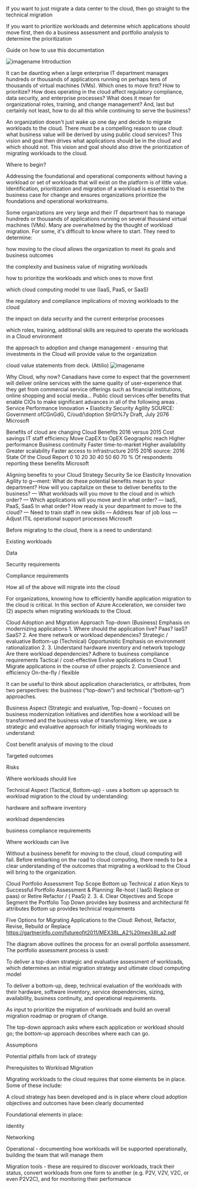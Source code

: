 
If you want to just migrate a data center to the cloud, then go straight to the technical migration 


If you want to prioritize workloads and determine which applications should move first, then do a business assessment and portfolio analysis to determine the prioritization 


Guide on how to use this documentation 

![imagename]()
Introduction 


It can be daunting when a large enterprise IT department manages hundreds or thousands of applications running on perhaps tens of thousands of virtual machines (VMs). Which ones to move first? How to prioritize? How does operating in the cloud affect regulatory compliance, data security, and enterprise processes? What does it mean for organizational roles, training, and change management? And, last but certainly not least, how to do all this while continuing to serve the business? 


An organization doesn't just wake up one day and decide to migrate workloads to the cloud. There must be a compelling reason to use cloud: what business value will be derived by using public cloud services? This vision and goal then drives what applications should be in the cloud and which should not. This vision and goal should also drive the prioritization of migrating workloads to the cloud. 


Where to begin? 


Addressing the foundational and operational components without having a workload or set of workloads that will exist on the platform is of little value.  Identification, prioritization and migration of a workload is essential to the business case for change and ensures organizations prioritize the foundations and operational workstreams.  


 


Some organizations are very large and their IT department has to manage hundreds or thousands of applications running on several thousand virtual machines (VMs). Many are overwhelmed by the thought of workload migration.  For some, it's difficult to know where to start.  They need to determine: 


 

how moving to the cloud allows the organization to meet its goals and business outcomes 


the complexity and business value of migrating workloads 


how to prioritize the workloads and which ones to move first 


which cloud computing model to use (IaaS, PaaS, or SaaS) 


the regulatory and compliance implications of moving workloads to the cloud 


the impact on data security and the current enterprise processes 


which roles, training, additional skills are required to operate the workloads in a Cloud environment 


the approach to adoption and change management - ensuring that investments in the Cloud will provide value to the organization 



 


cloud value statements from deck. (Attilio) 
![imagename]()


Why Cloud, why now? Canadians have come to expect that the government will deliver online services with the same quality of user-experience that they get from commercial service offerings such as financial institutions, online shopping and social media... Public cloud services offer benefits that enable CIOs to make significant advances in all of the following areas . Service Performance Innovation • Elasticity Security Agility SOURCE: Government ofCGnGdG, C/oud/\doption StrGt%7y Draft, July 2076 Microsoft 


 


Benefits of cloud are changing Cloud Benefits 2016 versus 2015 Cost savings IT staff efficiency Move CapEX to OpEX Geographic reach Higher performance Business continuity Faster time-to-market Higher availability Greater scalability Faster access to infrastructure 2015 2016 source: 2016 State Of the Cloud Report 0 10 20 30 40 50 60 70 % Of respondents reporting these benefits Microsoft 


 


Aligning benefits to your Cloud Strategy Security Se ice Elasticity Innovation Agility to g—ment: What do these potential benefits mean to your department? How will you capitalize on these to deliver benefits to the business? — What workloads will you move to the cloud and in which order? — Which applications will you move and in what order? — laaS, PaaS, SaaS In what order? How ready is your department to move to the cloud? — Need to train staff in new skills — Address fear of job loss — Adjust ITIL operational support processes Microsoft 


 


Before migrating to the cloud, there is a need to understand: 

Existing workloads 


Data 


Security requirements 


Compliance requirements 


How all of the above will migrate into the cloud 



 


For organizations, knowing how to efficiently handle application migration to the cloud is critical. In this section of Azure Acceleration, we consider two (2) aspects when migrating workloads to the Cloud.   


 


Cloud Adoption and Migration Approach Top-down (Business) Emphasis on modernizing applications 1. Where should the application live? Paas? laaS? SaaS? 2. Are there network or workload dependencies? Strategic / evaluative Bottom-up (Technical) Opportunistic Emphasis on environment rationalization 2. 3. Understand hardware inventory and network topology Are there workload dependencies? Adhere to business compliance requirements Tactical / cost-effective Evolve applications to Cloud 1. Migrate applications in the course of other projects 2. Convenience and efficiency On-the-fly / flexible 


 


It can be useful to think about application characteristics, or attributes, from two perspectives: the business (“top-down”) and technical (“bottom-up”) approaches. 


 


Business Aspect (Strategic and evaluative, Top-down) – focuses on business modernization initiatives and identifies how a workload will be transformed and the business value of transforming. Here, we use a strategic and evaluative approach for initially triaging workloads to understand: 

Cost benefit analysis of moving to the cloud 


Targeted outcomes  


Risks 


Where workloads should live 



 


 Technical Aspect (Tactical, Bottom-up) - uses a bottom up approach to workload migration to the cloud by understanding: 

hardware and software inventory 


workload dependencies 


business compliance requirements 


Where workloads can live 



 


Without a business benefit for moving to the cloud, cloud computing will fail.  Before embarking on the road to cloud computing, there needs to be a clear understanding of the outcomes that migrating a workload to the Cloud will bring to the organization. 


 


Cloud Portfolio Assessment Top Scope Bottom up Technical z ation Keys to Successful Portfolio Assessment & Planning: Re-host ( laaS) Replace or paas) or Retire Refactor / ( PaaS) 2. 3. 4. Clear Objectives and Scope Segment the Portfolio Top Down provides key business and architectural fit attributes Bottom up provides technical requirements 


Five Options for Migrating Applications to the Cloud: Rehost, Refactor, Revise, Rebuild or Replace https://gartnerinfo.com/futureofit2011/MEX38L_A2%20mex38l_a2.pdf 


 


The diagram above outlines the process for an overall portfolio assessment.  The portfolio assessment process is used: 


 

To deliver a top-down strategic and evaluative assessment of workloads, which determines an initial migration strategy and ultimate cloud computing model 


To deliver a bottom-up, deep, technical evaluation of the workloads with their hardware, software inventory, service dependencies, sizing, availability, business continuity, and operational requirements. 


As input to prioritize the migration of workloads and build an overall migration roadmap or program of change. 



 


The top-down approach asks where each application or workload should go; the bottom-up approach describes where each can go. 


 


Assumptions 


 


Potential pitfalls from lack of strategy 


 


<Insert slide> 


 


Prerequisites to Workload Migration 


 


Migrating workloads to the cloud requires that some elements be in place.  Some of these include: 


 

A cloud strategy has been developed and is in place where cloud adoption objectives and outcomes have been clearly documented 


Foundational elements in place: 

Identity 


Networking  



Operational - documenting how workloads will be supported operationally, building the team that will manage them 


Migration tools - these are required to discover workloads, track their status, convert workloads from one form to another (e.g. P2V, V2V, V2C, or even P2V2C), and for monitoring their performance 

